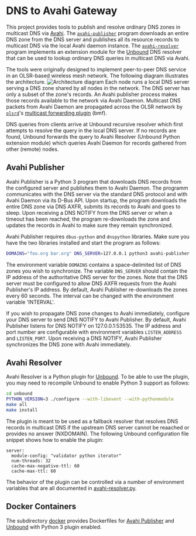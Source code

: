 # DNS to Avahi Gateway

This project provides tools to publish and resolve ordinary DNS zones in multicast DNS via [Avahi](https://www.avahi.org). The [`avahi-publisher`](avahi-publisher.py) program downloads an entire DNS zone from the DNS server and publishes all its resource records to multicast DNS via the local Avahi daemon instance. The [`avahi-resolver`](avahi-resolver.py) program implements an extension module for the [Unbound](https://www.nlnetlabs.nl/projects/unbound/about/) DNS resolver that can be used to lookup ordinary DNS queries in multicast DNS via Avahi.

The tools were originally designed to implement peer-to-peer DNS service in an OLSR-based wireless mesh network. The following diagram illustrates the architecture.
![Architecture diagram](https://github.com/janakj/dns2avahi/blob/main/dns2avahi.png?raw=true)
Each node runs a local DNS server serving a DNS zone shared by all nodes in the network. The DNS server has only a subset of the zone's records. An Avahi publisher process makes those records available to the network via Avahi Daemon. Multicast DNS packets from Avahi Daemon are propagated across the OLSR network by [`olsrd`](http://www.olsr.org)'s [multicast forwarding plugin](http://olsr.org/git/?p=olsrd.git;a=blob_plain;f=lib/bmf/README_BMF) (bmf).

DNS queries from clients arrive at Unbound recursive resolver which first attempts to resolve the query in the local DNS server. If no records are found, Unbound forwards the query to Avahi Resolver (Unbound Python extension module) which queries Avahi Daemon for records gathered from other (remote) nodes.

## Avahi Publisher

Avahi Publisher is a Python 3 program that downloads DNS records from the configured server and publishes them to Avahi Daemon. The programm communicates with the DNS server via the standard DNS protocol and with Avahi Daemon via its D-Bus API. Upon startup, the program downloads the entire DNS zone via DNS AXFR, submits its records to Avahi and goes to sleep. Upon receiving a DNS NOTIFY from the DNS server or when a timeout has been reached, the program re-downloads the zone and updates the records in Avahi to make sure they remain synchronized.

Avahi Publisher requires `dbus-python` and `dnspython` libraries. Make sure you have the two libraries installed and start the program as follows:
```sh
DOMAINS="foo.org bar.org" DNS_SERVER=127.0.0.1 python3 avahi-publisher.py
```
The environment variable `DOMAINS` contains a space-delimited list of DNS zones you wish to synchronize. The variable `DNS_SERVER` should contain the IP address of the authoritative DNS server for the zones. Note that the DNS server must be configured to allow DNS AXFR requests from the Avahi Publisher's IP address. By default, Avahi Publisher re-downloads the zones every 60 seconds. The interval can be changed with the environment variable 'INTERVAL'.

If you wish to propagate DNS zone changes to Avahi immediately, configure your DNS server to send DNS NOTIFY to Avahi Publisher. By default, Avahi Publisher listens for DNS NOTIFY on 127.0.0.1:53535. The IP address and port number are configurable with environment variables `LISTEN_ADDRESS` and `LISTEN_PORT`. Upon receiving a DNS NOTIFY, Avahi Publisher synchronizes the DNS zone with Avahi immediately. 

## Avahi Resolver

Avahi Resolver is a Python plugin for [Unbound](https://www.nlnetlabs.nl/projects/unbound/about/). To be able to use the plugin, you may need to recompile Unbound to enable Python 3 support as follows:
```sh
cd unbound
PYTHON_VERSION=3 ./configure --with-libevent --with-pythonmodule
make all
make install
```
The plugin is meant to be used as a fallback resolver that resolves DNS records in multicast DNS if the upstream DNS server cannot be reaached or provides no answer (NXDOMAIN). The following Unbound configuration file snippet shows how to enable the plugin:
```
server:
  module-config: "validator python iterator"
  num-threads: 32
  cache-max-negative-ttl: 60
  cache-max-ttl: 60
```

The behavior of the plugin can be controlled via a number of environment variables that are all documented in [avahi-resolver.py](avahi-resolver.py).

## Docker Containers

The subdirectory [docker](docker) provides Dockerfiles for [Avahi Publisher](docker/Dockerfile.publisher) and [Unbound](docker/Dockerfile.unbound) with Python 3 plugin enabled.

